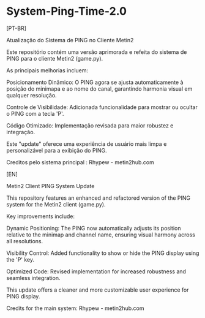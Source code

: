 # System-Ping-Time-2.0


[PT-BR]

Atualização do Sistema de PING no Cliente Metin2

Este repositório contém uma versão aprimorada e refeita do sistema de PING para o cliente Metin2 (game.py).

As principais melhorias incluem:

Posicionamento Dinâmico: O PING agora se ajusta automaticamente à posição do minimapa e ao nome do canal, garantindo harmonia visual em qualquer resolução.

Controle de Visibilidade: Adicionada funcionalidade para mostrar ou ocultar o PING com a tecla 'P'.

Código Otimizado: Implementação revisada para maior robustez e integração.

Este "update" oferece uma experiência de usuário mais limpa e personalizável para a exibição do PING.

Creditos pelo sistema principal : Rhypew - metin2hub.com

[EN]

Metin2 Client PING System Update

This repository features an enhanced and refactored version of the PING system for the Metin2 client (game.py).

Key improvements include:

Dynamic Positioning: The PING now automatically adjusts its position relative to the minimap and channel name, ensuring visual harmony across all resolutions.

Visibility Control: Added functionality to show or hide the PING display using the 'P' key.

Optimized Code: Revised implementation for increased robustness and seamless integration.

This update offers a cleaner and more customizable user experience for PING display.

Credits for the main system: Rhypew - metin2hub.com

